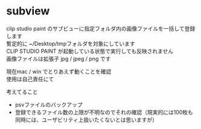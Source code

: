 # subview

clip studio paint のサブビューに指定フォルダ内の画像ファイルを一括して登録します  
暫定的に ~/Desktop/tmpフォルダを対象にしています  
CLIP STUDIO PAINT が起動している状態で実行しても反映されません  
画像ファイルは拡張子 jpg / jpeg / png です  

現在mac / win でとりあえず動くことを確認  
使用は自己責任にて

考えてること
* psvファイルのバックアップ
* 登録できるファイル数の上限が不明なのでそれの確認（現実的には100枚も同時には、ユーザビリティ上扱いたくないとは思いますが）
